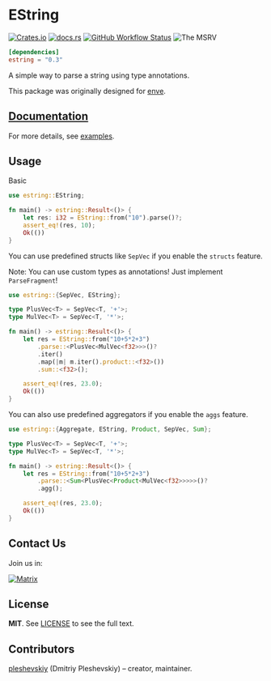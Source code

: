 # EString

[![Crates.io](https://img.shields.io/crates/v/estring?style=flat-square)](https://crates.io/crates/estring)
[![docs.rs](https://img.shields.io/docsrs/estring?style=flat-square)](https://docs.rs/estring)
[![GitHub Workflow Status](https://img.shields.io/github/workflow/status/pleshevskiy/estring/CI?label=tests&logo=github&style=flat-square)](https://github.com/pleshevskiy/estring/actions/workflows/ci.yml)
![The MSRV](https://img.shields.io/badge/MSRV-1.59.0-red.svg)

```toml
[dependencies]
estring = "0.3"
```

A simple way to parse a string using type annotations.

This package was originally designed for [enve].

[enve]: https://github.com/pleshevskiy/enve

## [Documentation](https://docs.rs/estring)

For more details, see [examples].

[examples]: https://github.com/pleshevskiy/estring/tree/main/examples

## Usage

Basic

```rust
use estring::EString;

fn main() -> estring::Result<()> {
    let res: i32 = EString::from("10").parse()?;
    assert_eq!(res, 10);
    Ok(())
}
```

You can use predefined structs like `SepVec` if you enable the `structs`
feature.

Note: You can use custom types as annotations! Just implement `ParseFragment`!

```rust
use estring::{SepVec, EString};

type PlusVec<T> = SepVec<T, '+'>;
type MulVec<T> = SepVec<T, '*'>;

fn main() -> estring::Result<()> {
    let res = EString::from("10+5*2+3")
        .parse::<PlusVec<MulVec<f32>>>()?
        .iter()
        .map(|m| m.iter().product::<f32>())
        .sum::<f32>();

    assert_eq!(res, 23.0);
    Ok(())
}
```

You can also use predefined aggregators if you enable the `aggs` feature.

```rust
use estring::{Aggregate, EString, Product, SepVec, Sum};

type PlusVec<T> = SepVec<T, '+'>;
type MulVec<T> = SepVec<T, '*'>;

fn main() -> estring::Result<()> {
    let res = EString::from("10+5*2+3")
        .parse::<Sum<PlusVec<Product<MulVec<f32>>>>>()?
        .agg();

    assert_eq!(res, 23.0);
    Ok(())
}
```

## Contact Us

Join us in:

[![Matrix](https://img.shields.io/badge/matrix-%23enve_team:matrix.org-blueviolet.svg?style=flat-square)](https://matrix.to/#/#enve_team:matrix.org)

## License

**MIT**. See [LICENSE](https://github.com/pleshevskiy/estring/LICENSE) to see
the full text.

## Contributors

[pleshevskiy](https://github.com/pleshevskiy) (Dmitriy Pleshevskiy) – creator,
maintainer.
